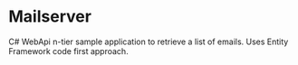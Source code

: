 # Mailserver

C# WebApi n-tier sample application to retrieve a list of emails.
Uses Entity Framework code first approach.

